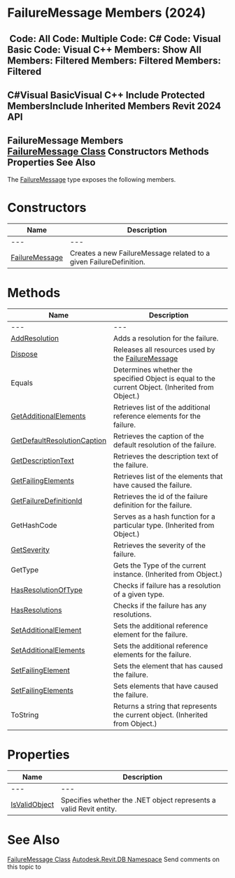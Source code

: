 # FailureMessage Members (2024)

﻿
 Code: All Code: Multiple Code: C# Code: Visual Basic Code: Visual C++  Members: Show All Members: Filtered Members: Filtered Members: Filtered   
---  
C#Visual BasicVisual C++
Include Protected MembersInclude Inherited Members
Revit 2024 API  
---  
FailureMessage Members  
[FailureMessage Class](d0795bd6-f092-90f2-5c2c-3876e616454c.md "FailureMessage Class") Constructors Methods Properties See Also  
---  
The [FailureMessage](d0795bd6-f092-90f2-5c2c-3876e616454c.md "FailureMessage Class") type exposes the following members.
# Constructors
| Name | Description |
| --- | --- |
| --- | --- | --- |
| [FailureMessage](5ae69c95-3892-a491-742e-6a8a8a91f99b.md "FailureMessage Constructor") | Creates a new FailureMessage related to a given FailureDefinition. |

# Methods
| Name | Description |
| --- | --- |
| --- | --- | --- |
| [AddResolution](b9c1a05a-80ac-6dcc-2af3-a010081d933f.md "AddResolution Method") | Adds a resolution for the failure. |
| [Dispose](963d1764-0f3a-f465-8b3b-ef5fd8328756.md "Dispose Method") | Releases all resources used by the [FailureMessage](d0795bd6-f092-90f2-5c2c-3876e616454c.md "FailureMessage Class") |
| Equals | Determines whether the specified Object is equal to the current Object. (Inherited from Object.) |
| [GetAdditionalElements](4edd9544-1db3-2829-77c3-0e92dbd2f54c.md "GetAdditionalElements Method") | Retrieves list of the additional reference elements for the failure. |
| [GetDefaultResolutionCaption](286be575-355e-e354-4629-b1d2be0b79a7.md "GetDefaultResolutionCaption Method") | Retrieves the caption of the default resolution of the failure. |
| [GetDescriptionText](129f471b-f6bf-61b4-4556-abc72f621f6c.md "GetDescriptionText Method") | Retrieves the description text of the failure. |
| [GetFailingElements](d4cb3371-7f54-d414-9e68-63c58a2da83f.md "GetFailingElements Method") | Retrieves list of the elements that have caused the failure. |
| [GetFailureDefinitionId](3e83bc2c-7f43-2e97-3df7-519bb07e7695.md "GetFailureDefinitionId Method") | Retrieves the id of the failure definition for the failure. |
| GetHashCode | Serves as a hash function for a particular type.  (Inherited from Object.) |
| [GetSeverity](e164b5f9-9b23-6cb6-c9ea-a57309aaabdf.md "GetSeverity Method") | Retrieves the severity of the failure. |
| GetType | Gets the Type of the current instance. (Inherited from Object.) |
| [HasResolutionOfType](c92a23ac-71ac-3383-f458-489b557f085e.md "HasResolutionOfType Method") | Checks if failure has a resolution of a given type. |
| [HasResolutions](a44bb0ed-46d2-c955-d6a0-294896e3448d.md "HasResolutions Method") | Checks if the failure has any resolutions. |
| [SetAdditionalElement](b823f3e9-5d3f-f92f-3f52-12c1f48d023a.md "SetAdditionalElement Method") | Sets the additional reference element for the failure. |
| [SetAdditionalElements](cb16cc40-a15b-c6fd-7d53-d897fbe82a9b.md "SetAdditionalElements Method") | Sets the additional reference elements for the failure. |
| [SetFailingElement](64ae6c54-f61a-e323-b05c-fcb993346b54.md "SetFailingElement Method") | Sets the element that has caused the failure. |
| [SetFailingElements](ded7f9de-f807-344d-9344-e8c386f2532d.md "SetFailingElements Method") | Sets elements that have caused the failure. |
| ToString | Returns a string that represents the current object. (Inherited from Object.) |

# Properties
| Name | Description |
| --- | --- |
| --- | --- | --- |
| [IsValidObject](a70c53b1-c7e2-2531-2d57-562ae3fb75a6.md "IsValidObject Property") | Specifies whether the .NET object represents a valid Revit entity. |

# See Also
[FailureMessage Class](d0795bd6-f092-90f2-5c2c-3876e616454c.md "FailureMessage Class")
[Autodesk.Revit.DB Namespace](87546ba7-461b-c646-cbb1-2cb8f5bff8b2.md "Autodesk.Revit.DB Namespace")
Send comments on this topic to 